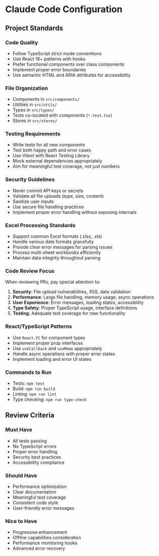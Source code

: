 # Claude Code Configuration

## Project Standards

### Code Quality
- Follow TypeScript strict mode conventions
- Use React 18+ patterns with hooks
- Prefer functional components over class components
- Implement proper error boundaries
- Use semantic HTML and ARIA attributes for accessibility

### File Organization
- Components in `src/components/`
- Utilities in `src/utils/`
- Types in `src/types/`
- Tests co-located with components (`*.test.tsx`)
- Stores in `src/stores/`

### Testing Requirements
- Write tests for all new components
- Test both happy path and error cases
- Use Vitest with React Testing Library
- Mock external dependencies appropriately
- Aim for meaningful test coverage, not just numbers

### Security Guidelines
- Never commit API keys or secrets
- Validate all file uploads (type, size, content)
- Sanitize user inputs
- Use secure file handling practices
- Implement proper error handling without exposing internals

### Excel Processing Standards
- Support common Excel formats (.xlsx, .xls)
- Handle various date formats gracefully
- Provide clear error messages for parsing issues
- Process multi-sheet workbooks efficiently
- Maintain data integrity throughout parsing

### Code Review Focus
When reviewing PRs, pay special attention to:
1. **Security**: File upload vulnerabilities, XSS, data validation
2. **Performance**: Large file handling, memory usage, async operations
3. **User Experience**: Error messages, loading states, accessibility
4. **Type Safety**: Proper TypeScript usage, interface definitions
5. **Testing**: Adequate test coverage for new functionality

### React/TypeScript Patterns
- Use `React.FC` for component types
- Implement proper prop interfaces
- Use `useCallback` and `useMemo` appropriately
- Handle async operations with proper error states
- Implement loading and error UI states

### Commands to Run
- Tests: `npm test`
- Build: `npm run build`
- Linting: `npm run lint`
- Type checking: `npm run type-check`

## Review Criteria

### Must Have
- All tests passing
- No TypeScript errors
- Proper error handling
- Security best practices
- Accessibility compliance

### Should Have
- Performance optimization
- Clear documentation
- Meaningful test coverage
- Consistent code style
- User-friendly error messages

### Nice to Have
- Progressive enhancement
- Offline capabilities consideration
- Performance monitoring hooks
- Advanced error recovery